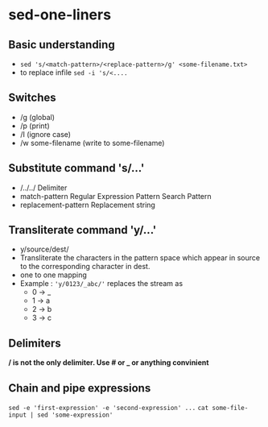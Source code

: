 # sed-one-liners

## Basic understanding
- `sed 's/<match-pattern>/<replace-pattern>/g' <some-filename.txt>`
- to replace infile `sed -i 's/<....`

## Switches
- /g (global)
- /p (print)
- /I (ignore case)
- /w some-filename (write to some-filename)

## Substitute command 's/...'
- /../../	  Delimiter
- match-pattern	  Regular Expression Pattern Search Pattern
- replacement-pattern	  Replacement string

## Transliterate command 'y/...'
- y/source/dest/
- Transliterate the characters in the pattern space which appear in source to the corresponding character in dest.
- one to one mapping
- Example : `'y/0123/_abc/'` replaces the stream as 
  - 0 -> _
  - 1 -> a
  - 2 -> b
  - 3 -> c

## Delimiters
__/ is not the only delimiter. Use # or _ or anything convinient__

## Chain and pipe expressions
`sed -e 'first-expression' -e 'second-expression' ...`
`cat some-file-input | sed 'some-expression'`


